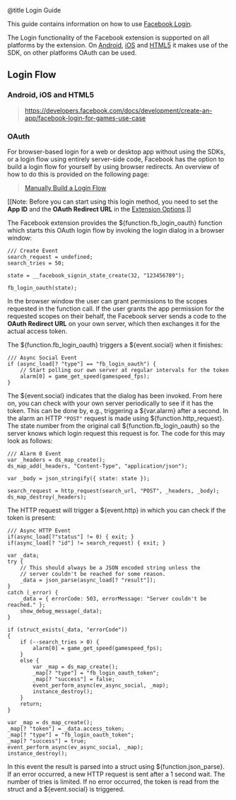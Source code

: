 @title Login Guide

This guide contains information on how to use [Facebook Login](https://developers.facebook.com/docs/facebook-login/).

The Login functionality of the Facebook extension is supported on all platforms by the extension. On [Android](https://developers.facebook.com/docs/facebook-login/android), [iOS](https://developers.facebook.com/docs/facebook-login/ios) and [HTML5](https://developers.facebook.com/docs/facebook-login/web) it makes use of the SDK, on other platforms OAuth can be used.

## Login Flow

### Android, iOS and HTML5

> https://developers.facebook.com/docs/development/create-an-app/facebook-login-for-games-use-case

### OAuth

For browser-based login for a web or desktop app without using the SDKs, or a login flow using entirely server-side code, Facebook has the option to build a login flow for yourself by using browser redirects. An overview of how to do this is provided on the following page:

> [Manually Build a Login Flow](https://developers.facebook.com/docs/facebook-login/guides/advanced/manual-flow)

[[Note: Before you can start using this login method, you need to set the **App ID** and the **OAuth Redirect URL** in the [Extension Options](https://manual.gamemaker.io/monthly/en/The_Asset_Editors/Extensions.htm#extension_options).]]

The Facebook extension provides the ${function.fb_login_oauth} function which starts this OAuth login flow by invoking the login dialog in a browser window:
```gml
/// Create Event
search_request = undefined;
search_tries = 50;

state = __facebook_signin_state_create(32, "123456789");

fb_login_oauth(state);
```

In the browser window the user can grant permissions to the scopes requested in the function call.
If the user grants the app permission for the requested scopes on their behalf, the Facebook server sends a code to the **OAuth Redirect URL** on your own server, which then exchanges it for the actual access token.

The ${function.fb_login_oauth} triggers a ${event.social} when it finishes:
```gml
/// Async Social Event
if (async_load[? "type"] == "fb_login_oauth") {
	// Start polling our own server at regular intervals for the token
	alarm[0] = game_get_speed(gamespeed_fps);
}
```

The ${event.social} indicates that the dialog has been invoked. From here on, you can check with your own server periodically to see if it has the token.
This can be done by, e.g., triggering a ${var.alarm} after a second. In the alarm an HTTP `"POST"` request is made using ${function.http_request}. The state number from the original call ${function.fb_login_oauth} so the server knows which login request this request is for. The code for this may look as follows: 
```gml
/// Alarm 0 Event
var _headers = ds_map_create();
ds_map_add(_headers, "Content-Type", "application/json");

var _body = json_stringify({ state: state });

search_request = http_request(search_url, "POST", _headers, _body);
ds_map_destroy(_headers);
```

The HTTP request will trigger a ${event.http} in which you can check if the token is present: 
```gml
/// Async HTTP Event
if(async_load[?"status"] != 0) { exit; }
if(async_load[? "id"] != search_request) { exit; }

var _data;
try {
    // This should always be a JSON encoded string unless the
    // server couldn't be reached for some reason.
    _data = json_parse(async_load[? "result"]);
}
catch (_error) {
    _data = { errorCode: 503, errorMessage: "Server couldn't be reached." };
    show_debug_message(_data);
}

if (struct_exists(_data, "errorCode"))
{
    if (--search_tries > 0) {
        alarm[0] = game_get_speed(gamespeed_fps);
    }
    else {
        var _map = ds_map_create();
        _map[? "type"] = "fb_login_oauth_token";
        _map[? "success"] = false;
        event_perform_async(ev_async_social, _map);
        instance_destroy();
    }
    return;
}

var _map = ds_map_create();
_map[? "token"] = _data.access_token;
_map[? "type"] = "fb_login_oauth_token";
_map[? "success"] = true;
event_perform_async(ev_async_social, _map);
instance_destroy();
```

In this event the result is parsed into a struct using ${function.json_parse}. If an error occurred, a new HTTP request is sent after a 1 second wait. The number of tries is limited.
If no error occurred, the token is read from the struct and a ${event.social} is triggered.
